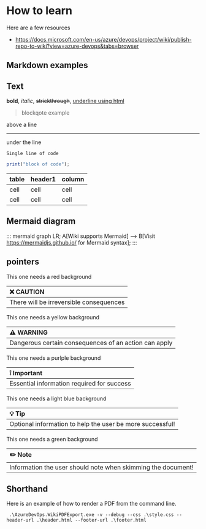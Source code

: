 # How to learn

Here are a few resources

* <https://docs.microsoft.com/en-us/azure/devops/project/wiki/publish-repo-to-wiki?view=azure-devops&tabs=browser>

## Markdown examples

## Text

**bold**, _italic_, ~~strickthrough~~, <u>underline using html</u>

> blockqote example

above a line

----
under the line

`Single line of code`

``` js
print("block of code");
```

|table| header1 | column |
|----|----|----|
|cell  |cell  |cell  |
|cell  |cell  |cell  |

## Mermaid diagram

::: mermaid
 graph LR;
 A[Wiki supports Mermaid] --> B[Visit https://mermaidjs.github.io/ for Mermaid syntax];
:::

## pointers

This one needs a red background

<div class="is-caution">

| :x: **CAUTION**  |
|:----|
| There will be irreversible consequences|

</div>

This one needs a yellow background

<div class="is-warning">

| :warning: **WARNING**  |
|:----|
| Dangerous certain consequences of an action can apply|

</div>

This one needs a purlple background

<div class="is-important">

| :grey_exclamation: **Important**  |
|:----|
| Essential information required for success |

</div>

This one needs a light blue background

<div class="is-tip">

| :bulb: **Tip**  |
|:----|
| Optional information to help the user be more successful!|

</div>

This one needs a green background

<div class="is-note">

| :pencil2: **Note**  |
|:----|
| Information the user should note when skimming the document! |

</div>

## Shorthand

Here is an example of how to render a PDF from the command line.

```
 .\AzureDevOps.WikiPDFExport.exe -v --debug --css .\style.css --header-url .\header.html --footer-url .\footer.html
```
